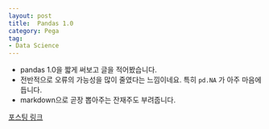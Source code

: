 ```yaml
---
layout: post
title:  Pandas 1.0
category: Pega
tag:
- Data Science
---
```


- pandas 1.0을 짧게 써보고 글을 적어봤습니다.
- 전반적으로 오류의 가능성을 많이 줄였다는 느낌이네요. 특히 `pd.NA` 가 아주 마음에 듭니다.
- markdown으로 곧장 뽑아주는 잔재주도 부려줍니다.

[포스팅 링크](https://jehyunlee.github.io/2020/02/03/Python-DS-1-pandas1/)